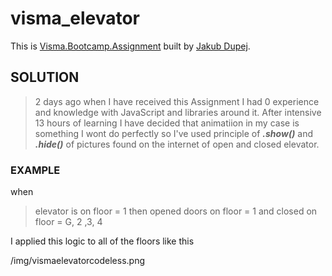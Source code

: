 # visma_elevator

This is [Visma.Bootcamp.Assignment](https://github.com/tomas-blanarik/Visma.Bootcamp.Assignment) built by [Jakub Dupej](https://jakubdupej.maweb.eu/).

## SOLUTION

 > 2 days ago when I have received this Assignment I had 0 experience and knowledge with JavaScript and libraries around it. After intensive 13 hours of learning I have decided that animatiion
 > in my case is something I wont do perfectly so I've used principle of ***.show()*** and ***.hide()*** of pictures found on the internet of open and closed elevator.


### EXAMPLE

 when
 > elevator is on floor = 1
 then
 > opened doors on floor = 1 and closed on floor = G, 2 ,3, 4

 I applied this logic to all of the floors like this

/img/vismaelevatorcodeless.png
